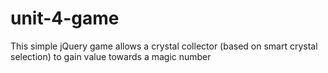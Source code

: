 # unit-4-game
This simple jQuery game allows a crystal collector (based on smart crystal selection) to gain value towards a magic number
